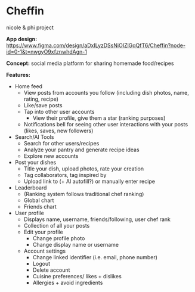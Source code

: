 # Cheffin
nicole &amp; phi project

**App design:** https://www.figma.com/design/aDxILyzDSsNiOIZlGqQfT6/Cheffin?node-id=0-1&t=nwgyO9xfznwhdAgn-1

**Concept:** social media platform for sharing homemade food/recipes

**Features:**
* Home feed
  * View posts from accounts you follow (including dish photos, name, rating, recipe)
  * Like/save posts 
  * Tap into other user accounts
    * View their profile, give them a star (ranking purposes)
  * Notifications bell for seeing other user interactions with your posts (likes, saves, new followers) 
* Search/AI Tools
  * Search for other users/recipes
  * Analyze your pantry and generate recipe ideas
  * Explore new accounts
* Post your dishes
  * Title your dish, upload photos, rate your creation
  * Tag collaborators, tag inspired by
  * Upload link to (+ AI autofill?) or manually enter recipe 
* Leaderboard
  * (Ranking system follows traditional chef ranking)
  * Global chart 
  * Friends chart
* User profile
  * Displays name, username, friends/following, user chef rank
  * Collection of all your posts
  * Edit your profile
    * Change profile photo
    * Change display name or username
  * Account settings
    * Change linked identifier (i.e. email, phone number) 
    * Logout 
    * Delete account
    * Cuisine preferences/ likes + dislikes 
    * Allergies + avoid ingredients 
